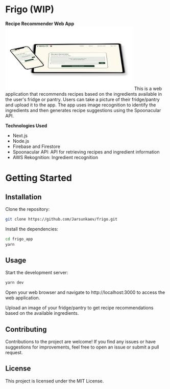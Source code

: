 # Frigo (WIP)

**Recipe Recommender Web App**
<img src="mockup.png" width="400" height="200" />
This is a web application that recommends recipes based on the ingredients available in the user's fridge or pantry. Users can take a picture of their fridge/pantry and upload it to the app. The app uses image recognition to identify the ingredients and then generates recipe suggestions using the Spoonacular API.

**Technologies Used**
- Next.js
- Node.js
- Firebase and Firestore
- Spoonacular API: API for retrieving recipes and ingredient information
- AWS Rekognition: Ingredient recognition


# Getting Started
## Installation
Clone the repository:

```bash
git clone https://github.com/Jarsunkaev/frigo.git
```
Install the dependencies:

```bash
cd frigo_app
yarn
```

## Usage
Start the development server:


```bash
yarn dev
```
Open your web browser and navigate to http://localhost:3000 to access the web application.

Upload an image of your fridge/pantry to get recipe recommendations based on the available ingredients.

## Contributing
Contributions to the project are welcome! If you find any issues or have suggestions for improvements, feel free to open an issue or submit a pull request.

## License
This project is licensed under the MIT License.
